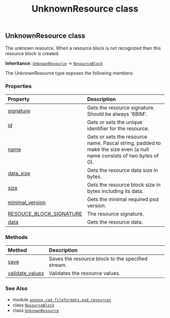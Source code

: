 ﻿---
title: UnknownResource class
second_title: Aspose.CAD for Python via .NET API References
description: 
type: docs
weight: 50
url: /aspose.cad.fileformats.psd.resources/unknownresource/
is_root: false
---

## UnknownResource class

The unknown resource. When a resource block is not recognized then this resource block is created.



**Inheritance:** [`UnknownResource`](/cad/python-net/aspose.cad.fileformats.psd.resources/unknownresource) → 
[`ResourceBlock`](/cad/python-net/aspose.cad.fileformats.psd/resourceblock)



The UnknownResource type exposes the following members:

### Properties
| Property | Description |
| :- | :- |
| [signature](/cad/python-net/aspose.cad.fileformats.psd.resources/unknownresource/signature) | Gets the resource signature. Should be always '8BIM'. |
| [id](/cad/python-net/aspose.cad.fileformats.psd.resources/unknownresource/id) | Gets or sets the unique identifier for the resource. |
| [name](/cad/python-net/aspose.cad.fileformats.psd.resources/unknownresource/name) | Gets or sets the resource name. Pascal string, padded to make the size even (a null name consists of two bytes of 0). |
| [data_size](/cad/python-net/aspose.cad.fileformats.psd.resources/unknownresource/data_size) | Gets the resource data size in bytes. |
| [size](/cad/python-net/aspose.cad.fileformats.psd.resources/unknownresource/size) | Gets the resource block size in bytes including its data. |
| [minimal_version](/cad/python-net/aspose.cad.fileformats.psd.resources/unknownresource/minimal_version) | Gets the minimal required psd version. |
| [RESOUCE_BLOCK_SIGNATURE](/cad/python-net/aspose.cad.fileformats.psd.resources/unknownresource/resouce_block_signature) | The resource signature. |
| [data](/cad/python-net/aspose.cad.fileformats.psd.resources/unknownresource/data) | Gets the resource data. |


### Methods
| Method | Description |
| :- | :- |
| [save](/cad/python-net/aspose.cad.fileformats.psd.resources/unknownresource/save/#aspose.cad.StreamContainer) | Saves the resource block to the specified stream. |
| [validate_values](/cad/python-net/aspose.cad.fileformats.psd.resources/unknownresource/validate_values/#) | Validates the resource values. |



### See Also
* module [`aspose.cad.fileformats.psd.resources`](..)
* class [`ResourceBlock`](/cad/python-net/aspose.cad.fileformats.psd/resourceblock)
* class [`UnknownResource`](/cad/python-net/aspose.cad.fileformats.psd.resources/unknownresource)
